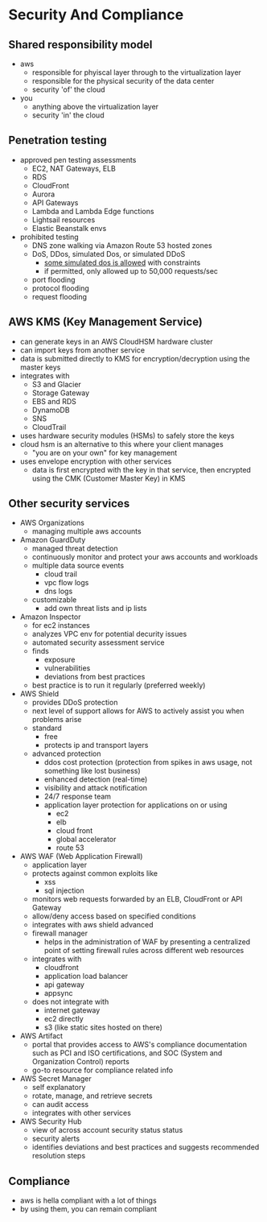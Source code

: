 # Security And Compliance

## Shared responsibility model
- aws
  - responsible for phyiscal layer through to the virtualization layer
  - responsible for the physical security of the data center
  - security 'of' the cloud
- you
  - anything above the virtualization layer
  - security 'in' the cloud

## Penetration testing
- approved pen testing assessments
  - EC2, NAT Gateways, ELB
  - RDS
  - CloudFront
  - Aurora
  - API Gateways
  - Lambda and Lambda Edge functions
  - Lightsail resources
  - Elastic Beanstalk envs
- prohibited testing
  - DNS zone walking via Amazon Route 53 hosted zones
  - DoS, DDos, simulated Dos, or simulated DDoS
    - [some simulated dos is allowed](https://aws.amazon.com/security/ddos-simulation-testing/) with constraints
    - if permitted, only allowed up to 50,000 requests/sec
  - port flooding
  - protocol flooding
  - request flooding

## AWS KMS (Key Management Service)
- can generate keys in an AWS CloudHSM hardware cluster
- can import keys from another service
- data is submitted directly to KMS for encryption/decryption using the master keys
- integrates with
  - S3 and Glacier
  - Storage Gateway
  - EBS and RDS
  - DynamoDB
  - SNS
  - CloudTrail
- uses hardware security modules (HSMs) to safely store the keys
- cloud hsm is an alternative to this where your client manages
  - "you are on your own" for key management
- uses envelope encryption with other services
  - data is first encrypted with the key in that service, then encrypted using the CMK (Customer Master Key) in KMS

## Other security services
- AWS Organizations
  - managing multiple aws accounts
- Amazon GuardDuty
  - managed threat detection
  - continuously monitor and protect your aws accounts and workloads
  - multiple data source events
    - cloud trail
    - vpc flow logs
    - dns logs
  - customizable
    - add own threat lists and ip lists
- Amazon Inspector
  - for ec2 instances
  - analyzes VPC env for potential decurity issues
  - automated security assessment service
  - finds
    - exposure
    - vulnerabilities
    - deviations from best practices
  - best practice is to run it regularly (preferred weekly)
- AWS Shield
  - provides DDoS protection
  - next level of support allows for AWS to actively assist you when problems arise
  - standard
    - free
    - protects ip and transport layers
  - advanced protection
    - ddos cost protection (protection from spikes in aws usage, not something like lost business)
    - enhanced detection (real-time)
    - visibility and attack notification
    - 24/7 response team
    - application layer protection for applications on or using
      - ec2
      - elb
      - cloud front
      - global accelerator
      - route 53
- AWS WAF (Web Application Firewall)
  - application layer
  - protects against common exploits like
    - xss
    - sql injection
  - monitors web requests forwarded by an ELB, CloudFront or API Gateway
  - allow/deny access based on specified conditions
  - integrates with aws shield advanced
  - firewall manager
    - helps in the administration of WAF by presenting a centralized point of setting firewall rules across different web resources
  - integrates with
    - cloudfront
    - application load balancer
    - api gateway
    - appsync
  - does not integrate with
    - internet gateway
    - ec2 directly
    - s3 (like static sites hosted on there)
- AWS Artifact
  - portal that provides access to AWS's compliance documentation such as PCI and ISO certifications, and SOC (System and Organization Control) reports
  - go-to resource for compliance related info
- AWS Secret Manager
  - self explanatory
  - rotate, manage, and retrieve secrets
  - can audit access
  - integrates with other services
- AWS Security Hub
  - view of across account security status status
  - security alerts
  - identifies deviations and best practices and suggests recommended resolution steps

## Compliance
- aws is hella compliant with a lot of things
- by using them, you can remain compliant